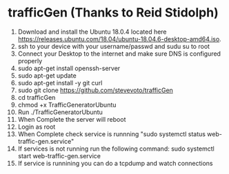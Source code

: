 # trafficGen (Thanks to Reid Stidolph)
1. Download and install the Ubuntu 18.0.4 located here https://releases.ubuntu.com/18.04/ubuntu-18.04.6-desktop-amd64.iso.  
2. ssh to your device with your username/passwd and sudu su to root
3. Connect your Desktop to the internet and make sure DNS is configured properly
4. sudo apt-get install openssh-server
5. sudo apt-get update
6. sudo apt-get install -y git curl
7. sudo git clone https://github.com/stevevoto/trafficGen
8. cd trafficGen
9. chmod +x TrafficGeneratorUbuntu 
10. Run ./TrafficGeneratorUbuntu
11. When Complete the server will reboot 
12. Login as root 
13. When Complete check service is runnning "sudo systemctl status web-traffic-gen.service"
14. If services is not running run the following command: sudo systemctl start web-traffic-gen.service
15. If service is runnining you can do a tcpdump and watch connections

